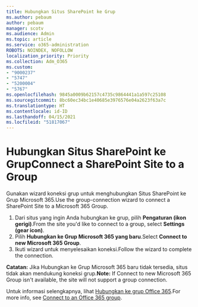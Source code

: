 ```yaml
---
title: Hubungkan Situs SharePoint ke Grup
ms.author: pebaum
author: pebaum
manager: scotv
ms.audience: Admin
ms.topic: article
ms.service: o365-administration
ROBOTS: NOINDEX, NOFOLLOW
localization_priority: Priority
ms.collection: Adm_O365
ms.custom:
- "9000237"
- "5747"
- "5200004"
- "5767"
ms.openlocfilehash: 9845a0009b62157c4735c9864441a1a597c25108
ms.sourcegitcommit: 8bc60ec34bc1e40685e3976576e04a2623f63a7c
ms.translationtype: HT
ms.contentlocale: id-ID
ms.lasthandoff: 04/15/2021
ms.locfileid: "51817067"
---
```

# <a name="connect-a-sharepoint-site-to-a-group"></a><span data-ttu-id="80d53-102">Hubungkan Situs SharePoint ke Grup</span><span class="sxs-lookup"><span data-stu-id="80d53-102">Connect a SharePoint Site to a Group</span></span>

<span data-ttu-id="80d53-103">Gunakan wizard koneksi grup untuk menghubungkan Situs SharePoint ke Grup Microsoft 365.</span><span class="sxs-lookup"><span data-stu-id="80d53-103">Use the group-connection wizard to connect a SharePoint Site to a Microsoft 365 Group.</span></span>

1. <span data-ttu-id="80d53-104">Dari situs yang ingin Anda hubungkan ke grup, pilih **Pengaturan (ikon gerigi)**.</span><span class="sxs-lookup"><span data-stu-id="80d53-104">From the site you'd like to connect to a group, select  **Settings (gear icon)**.</span></span>
2. <span data-ttu-id="80d53-105">Pilih **Hubungkan ke Grup Microsoft 365 yang baru**.</span><span class="sxs-lookup"><span data-stu-id="80d53-105">Select  **Connect to new Microsoft 365 Group**.</span></span>
3. <span data-ttu-id="80d53-106">Ikuti wizard untuk menyelesaikan koneksi.</span><span class="sxs-lookup"><span data-stu-id="80d53-106">Follow the wizard to complete the connection.</span></span>

<span data-ttu-id="80d53-107">**Catatan:**  Jika Hubungkan ke Grup Microsoft 365 baru tidak tersedia, situs tidak akan mendukung koneksi grup.</span><span class="sxs-lookup"><span data-stu-id="80d53-107">**Note:**  If Connect to new Microsoft 365 Group isn't available, the site will not support a group connection.</span></span>

<span data-ttu-id="80d53-108">Untuk informasi selengkapnya, lihat [Hubungkan ke grup Office 365](https://docs.microsoft.com/sharepoint/dev/transform/modernize-connect-to-office365-group).</span><span class="sxs-lookup"><span data-stu-id="80d53-108">For more info, see  [Connect to an Office 365 group](https://docs.microsoft.com/sharepoint/dev/transform/modernize-connect-to-office365-group).</span></span>